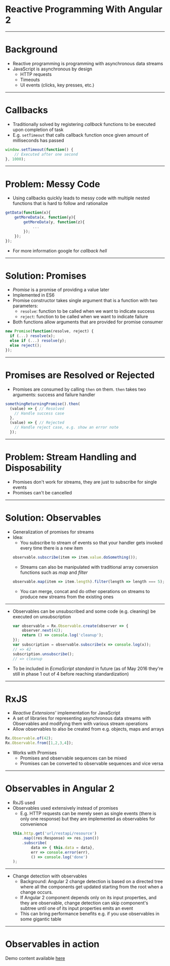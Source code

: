 # Reactive Programming With Angular 2

---

# Background

- Reactive programming is programming with asynchronous data streams
- JavaScript is asynchronous by design
  - HTTP requests
  - Timeouts
  - UI events (clicks, key presses, etc.)

---

# Callbacks

- Traditionally solved by registering _callback_ functions to be executed upon completion of task
- E.g. `setTimeout` that calls callback function once given amount of milliseconds has passed

```javascript
window.setTimeout(function() {
	// Executed after one second
}, 1000);
```

---

# Problem: Messy Code

- Using callbacks quickly leads to messy code with multiple nested functions that is hard to follow and rationalize

```javascript
getData(function(x){
    getMoreData(x, function(y){
        getMoreData(y, function(z){
            ...
        });
    });
});
```

- For more information google for _callback hell_

---

# Solution: Promises

- _Promise_ is a promise of providing a value later
- Implemented in ES6
- Promise constructor takes single argument that is a function with two parameters:
  - `resolve`: function to be called when we want to indicate success
  - `reject`: function to be called when we want to indicate failure
- Both functions allow arguments that are provided for promise consumer

```javascript
new Promise(function(resolve, reject) {
  if (...) resolve(x);
  else if (...) resolve(y);
  else reject();
});
```

---

# Promises are Resolved or Rejected

- Promises are consumed by calling `then` on them. `then` takes two arguments: success and failure handler

```javascript
somethingReturningPromise().then(
  (value) => { // Resolved
    // Handle success case
  },
  (value) => { // Rejected
    // Handle reject case, e.g. show an error note
  });
```

---

# Problem: Stream Handling and Disposability

- Promises don't work for streams, they are just to subscribe for single events
- Promises can't be cancelled

---

# Solution: Observables

- Generalization of promises for streams
- Idea:
  - You subscribe to stream of events so that your handler gets invoked every time there is a new item
  ```javascript
  observable.subscribe(item => item.value.doSomething());
  ```
  - Streams can also be manipulated with traditional array conversion functions such as _map_ and _filter_
  ```javascript
  observable.map(item => item.length).filter(length => length === 5);
  ```
  - You can merge, concat and do other operations on streams to produce new streams from the existing ones

---

- Observables can be unsubscribed and some code (e.g. cleaning) be executed on unsubscription
  ```javascript
  var observable = Rx.Observable.create(observer => {
      observer.next(42);
      return () => console.log('cleanup');
  });
  var subscription = observable.subscribe(x => console.log(x));
  // => 42
  subscription.unsubscribe();
  // => cleanup
  ```
- To be included in _EcmaScript standard_ in future (as of May 2016 they're still in phase 1 out of 4 before reaching standardization)

---

# RxJS

- _Reactive Extensions'_ implementation for JavaScript
- A set of libraries for representing asynchronous data streams with Observables and modifying them with various stream operations
- Allow observables to also be created from e.g. objects, maps and arrays
```javascript
Rx.Observable.of(42);
Rx.Observable.from([1,2,3,4]);
```
- Works with Promises
  - Promises and observable sequences can be mixed
  - Promises can be converted to observable sequences and vice versa
---

# Observables in Angular 2

- RxJS used
- Observables used extensively instead of promises
  - E.g. HTTP requests can be merely seen as single events (there is only one response) but they are implemented as observables for convenience
  ```javascript
  this.http.get('url/restapi/resource')
      .map((res:Response) => res.json())
      .subscribe(
          data => { this.data = data},
          err => console.error(err),
          () => console.log('done')
  );
  ```
---

- Change detection with observables
  - Background: Angular 2 change detection is based on a directed tree where all the components get updated starting from the root when a change occurs.
  - If Angular 2 component depends only on its input properties, and they are observable, change detection can skip component's subtree until one of its input properties emits an event
  - This can bring performance benefits e.g. if you use observables in some gigantic table

---

# Observables in action

Demo content available [here](https://github.com/gofore/angular2-training/tree/master/demo/rxjs)
